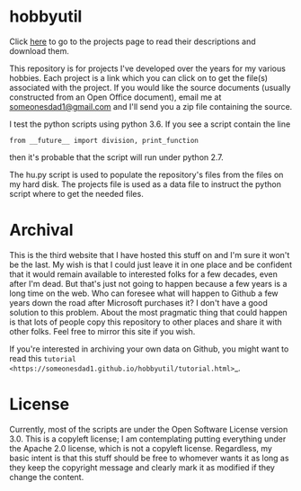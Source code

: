 hobbyutil
=========

Click [here](./project_list.html) to go to the projects page to read their
descriptions and download them.  

This repository is for projects I've developed over the years for my
various hobbies.  Each project is a link which you can click on to get the
file(s) associated with the project.  If you would like the source
documents (usually constructed from an Open Office document), email me at
someonesdad1@gmail.com and I'll send you a zip file containing the source.

I test the python scripts using python 3.6.  If you see a script contain
the line

```from __future__ import division, print_function```

then it's probable that the script will run under python 2.7.

The hu.py script is used to populate the repository's files from the files
on my hard disk.  The projects file is used as a data file to instruct the
python script where to get the needed files.

Archival
========

This is the third website that I have hosted this stuff on and I'm sure it
won't be the last.  My wish is that I could just leave it in one place and
be confident that it would remain available to interested folks for a few
decades, even after I'm dead.  But that's just not going to happen because
a few years is a long time on the web.  Who can foresee what will happen to
Github a few years down the road after Microsoft purchases it?  I don't
have a good solution to this problem.  About the most pragmatic thing that
could happen is that lots of people copy this repository to other places
and share it with other folks.  Feel free to mirror this site if you wish.

If you're interested in archiving your own data on Github, you might want
to read this
`tutorial <https://someonesdad1.github.io/hobbyutil/tutorial.html>`_.

License
=======

Currently, most of the scripts are under the Open Software License version
3.0.  This is a copyleft license; I am contemplating putting everything
under the Apache 2.0 license, which is not a copyleft license.  Regardless,
my basic intent is that this stuff should be free to whomever wants it as
long as they keep the copyright message and clearly mark it as modified if
they change the content.

